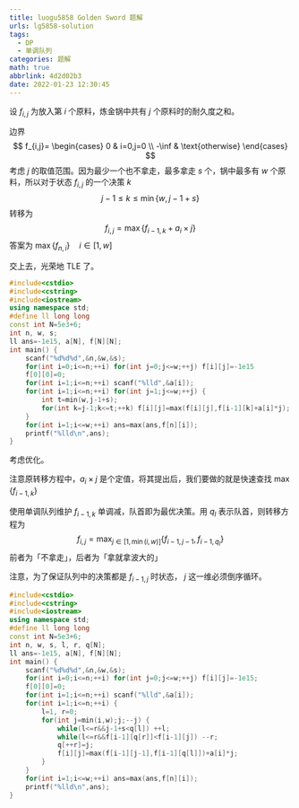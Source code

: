 ```yaml
---
title: luogu5858 Golden Sword 题解
urls: lg5858-solution
tags:
  - DP
  - 单调队列
categories: 题解
math: true
abbrlink: 4d2d02b3
date: 2022-01-23 12:30:45
---
```


设 $f_{i,j}$ 为放入第 $i$ 个原料，炼金锅中共有 $j$ 个原料时的耐久度之和。

<!--more-->

边界
$$
 f_{i,j}= \begin{cases}
0 &  i=0,j=0 \\
-\inf & \text{otherwise}
\end{cases}
$$
考虑 $j$ 的取值范围。因为最少一个也不拿走，最多拿走 $s$ 个，锅中最多有 $w$ 个原料，所以对于状态 $f_{i,j}$ 的一个决策  $k$
$$
 j-1 \le k \le \min{\{w,j-1+s\}}
$$
转移为
$$
f_{i,j}=\max{\{ f_{i-1,k} + a_i \times j\}}
$$
答案为 $\max{\{ f_{n,i} \}} \quad i \in [1,w]$

交上去，光荣地 TLE 了。

```cpp
#include<cstdio>
#include<cstring>
#include<iostream>
using namespace std;
#define ll long long
const int N=5e3+6;
int n, w, s;
ll ans=-1e15, a[N], f[N][N];
int main() {
    scanf("%d%d%d",&n,&w,&s);
    for(int i=0;i<=n;++i) for(int j=0;j<=w;++j) f[i][j]=-1e15
    f[0][0]=0;
    for(int i=1;i<=n;++i) scanf("%lld",&a[i]);
    for(int i=1;i<=n;++i) for(int j=1;j<=w;++j) {
        int t=min(w,j-1+s);
        for(int k=j-1;k<=t;++k) f[i][j]=max(f[i][j],f[i-1][k]+a[i]*j);
    }
    for(int i=1;i<=w;++i) ans=max(ans,f[n][i]);
    printf("%lld\n",ans);
}
```

考虑优化。

注意原转移方程中，$a_i\times j$ 是个定值，将其提出后，我们要做的就是快速查找 $\max{\{ f_{i-1,k} \}}$

使用单调队列维护 $f_{i-1,k}$ 单调减，队首即为最优决策。用 $q_l$ 表示队首，则转移方程为
$$
f_{i,j}=\max_{j \in [1,\min(i,w)]}{\{ f_{i-1,j-1},f_{i-1,q_l} \}}
$$
前者为「不拿走」，后者为「拿就拿波大的」

注意，为了保证队列中的决策都是 $f_{i-1,j}$ 时状态， $j$ 这一维必须倒序循环。

```cpp
#include<cstdio>
#include<cstring>
#include<iostream>
using namespace std;
#define ll long long
const int N=5e3+6;
int n, w, s, l, r, q[N];
ll ans=-1e15, a[N], f[N][N];
int main() {
    scanf("%d%d%d",&n,&w,&s);
    for(int i=0;i<=n;++i) for(int j=0;j<=w;++j) f[i][j]=-1e15;
    f[0][0]=0;
    for(int i=1;i<=n;++i) scanf("%lld",&a[i]);
    for(int i=1;i<=n;++i) {
        l=1, r=0;
        for(int j=min(i,w);j;--j) {
            while(l<=r&&j-1+s<q[l]) ++l;
            while(l<=r&&f[i-1][q[r]]<f[i-1][j]) --r;
            q[++r]=j;
            f[i][j]=max(f[i-1][j-1],f[i-1][q[l]])+a[i]*j;
        }
    }
    for(int i=1;i<=w;++i) ans=max(ans,f[n][i]);
    printf("%lld\n",ans);
}
```
